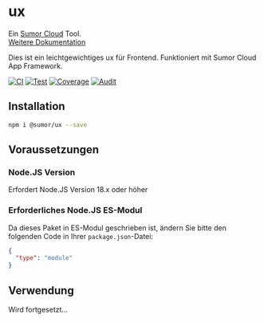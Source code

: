 # ux

Ein [Sumor Cloud](https://sumor.cloud) Tool.  
[Weitere Dokumentation](https://sumor.cloud/ux)

Dies ist ein leichtgewichtiges ux für Frontend. Funktioniert mit Sumor Cloud App Framework.

[![CI](https://github.com/sumor-cloud/ux/actions/workflows/ci.yml/badge.svg)](https://github.com/sumor-cloud/ux/actions/workflows/ci.yml)
[![Test](https://github.com/sumor-cloud/ux/actions/workflows/ut.yml/badge.svg)](https://github.com/sumor-cloud/ux/actions/workflows/ut.yml)
[![Coverage](https://github.com/sumor-cloud/ux/actions/workflows/coverage.yml/badge.svg)](https://github.com/sumor-cloud/ux/actions/workflows/coverage.yml)
[![Audit](https://github.com/sumor-cloud/ux/actions/workflows/audit.yml/badge.svg)](https://github.com/sumor-cloud/ux/actions/workflows/audit.yml)

## Installation

```bash
npm i @sumor/ux --save
```

## Voraussetzungen

### Node.JS Version

Erfordert Node.JS Version 18.x oder höher

### Erforderliches Node.JS ES-Modul

Da dieses Paket in ES-Modul geschrieben ist,
ändern Sie bitte den folgenden Code in Ihrer `package.json`-Datei:

```json
{
  "type": "module"
}
```

## Verwendung

Wird fortgesetzt...
